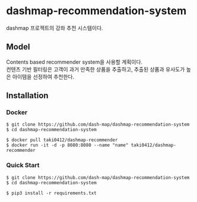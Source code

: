 # dashmap-recommendation-system
dashmap 프로젝트의 강좌 추천 시스템이다.

## Model
 Contents based recommender system을 사용할 계획이다.  
컨텐츠 기반 필터링은 고객이 과거 만족한 상품을 추출하고, 추출된 상품과 유사도가 높은 아이템을 선정하여 추천한다.

## Installation
### Docker
```
$ git clone https://github.com/dash-map/dashmap-recommendation-system
$ cd dashmap-recommendation-system

$ docker pull taki0412/dashmap-recommender
$ docker run -it -d -p 8080:8080 --name "name" taki0412/dashmap-recommender
```
### Quick Start
```
$ git clone https://github.com/dash-map/dashmap-recommendation-system
$ cd dashmap-recommendation-system

$ pip3 install -r requirements.txt
```
